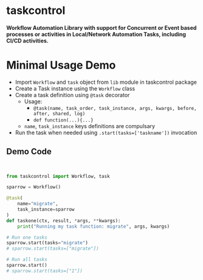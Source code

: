 # taskcontrol

#### Workflow Automation Library with support for Concurrent or Event based processes or activities in Local/Network Automation Tasks, including CI/CD activities.


# Minimal Usage Demo

* Import `Workflow` and `task` object from `lib` module in taskcontrol package
* Create a Task instance using the `Workflow` class
* Create a task definition using `@task` decorator
    - Usage: 
        - `@task(name, task_order, task_instance, args, kwargs, before, after, shared, log)`
        - `def function(...){...}`
    - `name`, `task_instance` keys definitions are compulsary
* Run the task when needed using `.start(tasks=['taskname'])` invocation


## Demo Code

```python


from taskcontrol import Workflow, task

sparrow = Workflow()

@task(
    name="migrate",
    task_instance=sparrow
)
def taskone(ctx, result, *args, **kwargs):
    print("Running my task function: migrate", args, kwargs)

# Run one tasks
sparrow.start(tasks="migrate")
# sparrow.start(tasks=["migrate"])

# Run all tasks
sparrow.start()
# sparrow.start(tasks=["1"])


```

